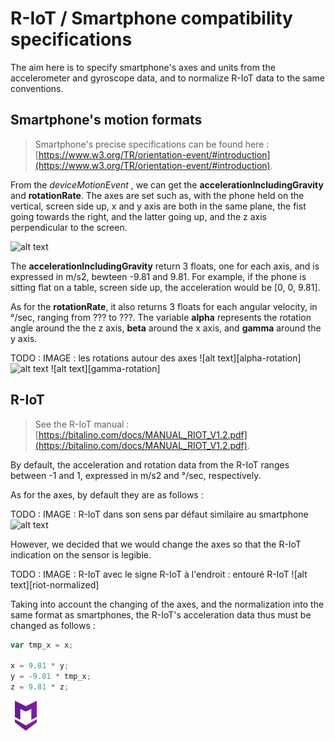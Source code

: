 # R-IoT / Smartphone compatibility specifications

The aim here is to specify smartphone's axes and units from the accelerometer and gyroscope data, and to normalize R-IoT data to the same conventions.

## Smartphone's motion formats

> Smartphone's precise specifications can be found here : [https://www.w3.org/TR/orientation-event/#introduction](https://www.w3.org/TR/orientation-event/#introduction).

From the *deviceMotionEvent* , we can get the **accelerationIncludingGravity** and **rotationRate**.
The axes are set such as, with the phone held on the vertical, screen side up, x and y axis are both in the same plane, the fist going towards the right, and the latter going up, and the z axis perpendicular to the screen.

![alt text][smartphone-axes]

The **accelerationIncludingGravity** return 3 floats, one for each axis, and is expressed in m/s2, bewteen -9.81 and 9.81.
For example, if the phone is sitting flat on a table, screen side up, the acceleration would be [0, 0, 9.81].

As for the **rotationRate**, it also returns 3 floats for each angular velocity, in °/sec, ranging from ??? to ???.
The variable **alpha** represents the rotation angle around the the z axis, **beta** around the x axis, and **gamma** around the y axis.

TODO : IMAGE : les rotations autour des axes
![alt text][alpha-rotation]
![alt text][beta-rotation]
![alt text][gamma-rotation]

## R-IoT

> See the R-IoT manual : [https://bitalino.com/docs/MANUAL_RIOT_V1.2.pdf](https://bitalino.com/docs/MANUAL_RIOT_V1.2.pdf).

By default, the acceleration and rotation data from the R-IoT ranges between -1 and 1, expressed in m/s2 and °/sec, respectively.

As for the axes, by default they are as follows :

TODO : IMAGE : R-IoT dans son sens par défaut similaire au smartphone
![alt text][riot-default]

However, we decided that we would change the axes so that the R-IoT indication on the sensor is legible.

TODO : IMAGE : R-IoT avec le signe R-IoT à l'endroit : entouré R-IoT
![alt text][riot-normalized]

Taking into account the changing of the axes, and the normalization into the same format as smartphones, the R-IoT's acceleration data thus must be changed as follows :

``` js
var tmp_x = x;

x = 9.81 * y;
y = -9.81 * tmp_x;
z = 9.81 * z;
```

![alt text][logo]


[logo]: https://github.com/adam-p/markdown-here/raw/master/src/common/images/icon48.png "Logo Title Text 2"

[smartphone-axes]:
[alpha-rotation]:
[beta-rotation]:
[gamma-rotation]:
[riot-default]:
[riot-normalized]:

